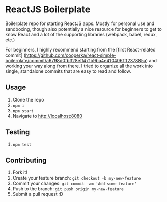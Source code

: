# ReactJS Boilerplate

Boilerplate repo for starting ReactJS apps. Mostly for personal use and sandboxing,
though also potentially a nice resource for beginners to get to know React
and a lot of the supporting libraries (webpack, babel, redux, etc.)

For beginners, I highly recommend starting from the [first React-related commit]
(https://github.com/cooperka/react-simple-boilerplate/commit/a6798d0fb328eff471b9ba4e4104061ff237885a)
and working your way along from there.
I tried to organize all the work into single, standalone commits that are easy to read and follow.

## Usage

1. Clone the repo
2. `npm i`
3. `npm start`
4. Navigate to <http://localhost:8080>

## Testing

1. `npm test`

## Contributing

1. Fork it!
2. Create your feature branch: `git checkout -b my-new-feature`
3. Commit your changes: `git commit -am 'Add some feature'`
4. Push to the branch: `git push origin my-new-feature`
5. Submit a pull request :D
